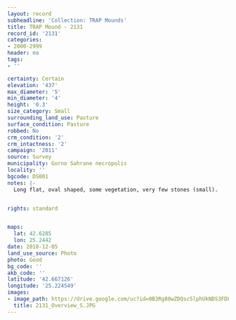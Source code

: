 ```yaml
---
layout: record
subheadline: 'Collection: TRAP Mounds'
title: TRAP Mound - 2131
record_id: '2131'
categories:
- 2000-2999
header: no
tags:
- ''

certainty: Certain
elevation: '437'
max_diameter: '5'
min_diameter: '4'
height: '0.3'
size_category: Small
surrounding_land_use: Pasture
surface_condition: Pasture
robbed: No
crm_condition: '2'
crm_intactness: '2'
campaign: '2011'
source: Survey
municipality: Gorno Sahrane necropolis
locality: ''
bgcode: DS001
notes: |-
  Long flat, oval shaped, some vegetation, very few stones (small).


rights: standard


maps:
  lat: 42.6285
  lon: 25.2442
date: 2018-12-05
land_use_source: Photo
photo: Good
bg_code: ''
akb_code: ''
latitude: '42.667126'
longitude: '25.224549'
images:
- image_path: https://drive.google.com/uc?id=0B3Rg88wZDQscSlphUkNDS3FDLVU
  title: 2131_Overview_S.JPG
---
```

